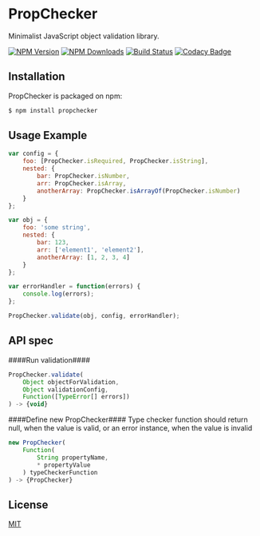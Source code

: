 # PropChecker

  Minimalist JavaScript object validation library.
  
  [![NPM Version](https://img.shields.io/npm/v/battlecruiser.svg)](https://www.npmjs.com/package/propchecker)
  [![NPM Downloads](https://img.shields.io/npm/dm/battlecruiser.svg)](https://www.npmjs.com/package/propchecker)
  [![Build Status](https://travis-ci.org/13rentgen/PropChecker.svg?branch=1.0.0)](https://travis-ci.org/13rentgen/PropChecker)
  [![Codacy Badge](https://api.codacy.com/project/badge/Grade/e42d97578303492facda399da2811ed1)](https://www.codacy.com/app/13rentgen/PropChecker?utm_source=github.com&amp;utm_medium=referral&amp;utm_content=13rentgen/PropChecker&amp;utm_campaign=Badge_Grade)

## Installation

PropChecker is packaged on npm:
```sh
$ npm install propchecker 
```

## Usage Example

```javascript
var config = {
    foo: [PropChecker.isRequired, PropChecker.isString],
    nested: {
        bar: PropChecker.isNumber,
        arr: PropChecker.isArray,
        anotherArray: PropChecker.isArrayOf(PropChecker.isNumber)
    }
};

var obj = {
    foo: 'some string',
    nested: {
        bar: 123, 
        arr: ['element1', 'element2'],
        anotherArray: [1, 2, 3, 4]
    }
};

var errorHandler = function(errors) {
    console.log(errors);
};

PropChecker.validate(obj, config, errorHandler);
```

## API spec

####Run validation####

```javascript
PropChecker.validate(
    Object objectForValidation,
    Object validationConfig,
    Function([TypeError[] errors])
) -> {void}
```

####Define new PropChecker####
Type checker function should return null, when the value is valid, or an error instance, when the value is invalid

```javascript
new PropChecker(
    Function(
        String propertyName,
        * propertyValue
    ) typeCheckerFunction
) -> {PropChecker}
```


## License

  [MIT](LICENSE)
